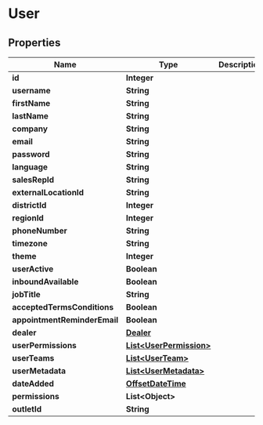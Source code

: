 # User

## Properties
Name | Type | Description | Notes
------------ | ------------- | ------------- | -------------
**id** | **Integer** |  | 
**username** | **String** |  |  [optional]
**firstName** | **String** |  |  [optional]
**lastName** | **String** |  |  [optional]
**company** | **String** |  |  [optional]
**email** | **String** |  |  [optional]
**password** | **String** |  |  [optional]
**language** | **String** |  |  [optional]
**salesRepId** | **String** |  |  [optional]
**externalLocationId** | **String** |  |  [optional]
**districtId** | **Integer** |  |  [optional]
**regionId** | **Integer** |  |  [optional]
**phoneNumber** | **String** |  |  [optional]
**timezone** | **String** |  |  [optional]
**theme** | **Integer** |  |  [optional]
**userActive** | **Boolean** |  |  [optional]
**inboundAvailable** | **Boolean** |  |  [optional]
**jobTitle** | **String** |  |  [optional]
**acceptedTermsConditions** | **Boolean** |  |  [optional]
**appointmentReminderEmail** | **Boolean** |  |  [optional]
**dealer** | [**Dealer**](Dealer.md) |  |  [optional]
**userPermissions** | [**List&lt;UserPermission&gt;**](UserPermission.md) |  |  [optional]
**userTeams** | [**List&lt;UserTeam&gt;**](UserTeam.md) |  |  [optional]
**userMetadata** | [**List&lt;UserMetadata&gt;**](UserMetadata.md) |  |  [optional]
**dateAdded** | [**OffsetDateTime**](OffsetDateTime.md) |  |  [optional]
**permissions** | **List&lt;Object&gt;** |  | 
**outletId** | **String** |  |  [optional]

